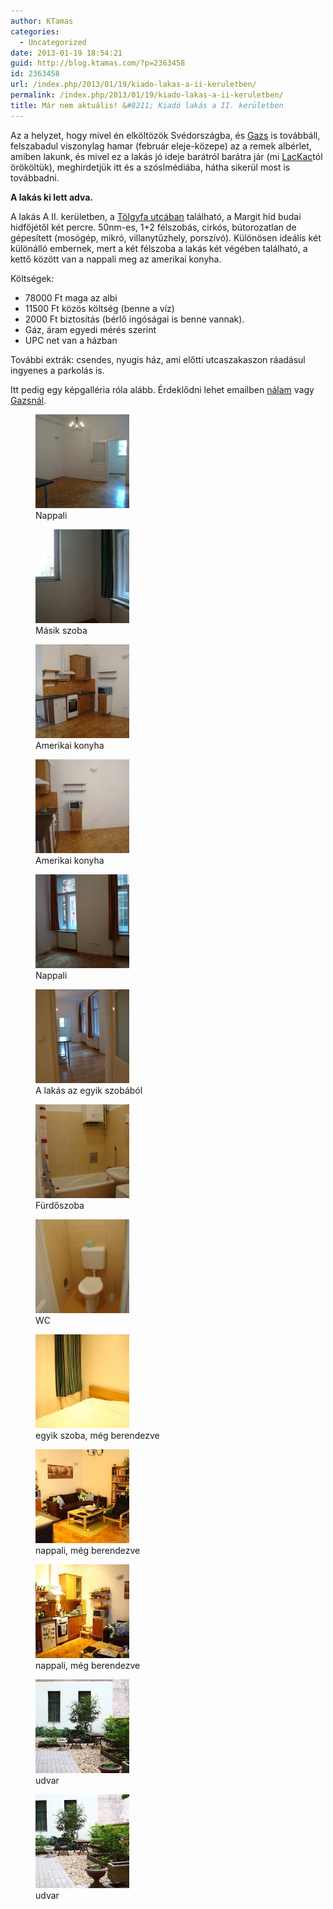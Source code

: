 ```yaml
---
author: KTamas
categories:
  - Uncategorized
date: 2013-01-19 18:54:21
guid: http://blog.ktamas.com/?p=2363458
id: 2363458
url: /index.php/2013/01/19/kiado-lakas-a-ii-keruletben/
permalink: /index.php/2013/01/19/kiado-lakas-a-ii-keruletben/
title: Már nem aktuális! &#8211; Kiadó lakás a II. kerületben
---
```


Az a helyzet, hogy mivel én elköltözök Svédországba, és [Gazs](http://bergengocia.net) is továbbáll, felszabadul viszonylag hamar (február eleje-közepe) az a remek albérlet, amiben lakunk, és mivel ez a lakás jó ideje barátról barátra jár (mi [LacKac](http://lackac.hu)tól örököltük), meghirdetjük itt és a szóslmédiába, hátha sikerül most is továbbadni.

**A lakás ki lett adva.**

A lakás A II. kerületben, a [Tölgyfa utcában](https://maps.google.com/maps?oi=map&q=T%C3%B6lgyfa+utca,+Budapest) található, a Margit híd budai hidfőjétől két percre. 50nm-es, 1+2 félszobás, cirkós, bútorozatlan de gépesített (mosógép, mikró, villanytűzhely, porszívó). Különösen ideális két különálló embernek, mert a két félszoba a lakás két végében található, a kettő között van a nappali meg az amerikai konyha.

Költségek:

  * 78000 Ft maga az albi
  * 11500 Ft közös költség (benne a víz)
  * 2000 Ft biztosítás (bérlő ingóságai is benne vannak).
  * Gáz, áram egyedi mérés szerint
  * UPC net van a házban

További extrák: csendes, nyugis ház, ami előtti utcaszakaszon ráadásul ingyenes a parkolás is.

Itt pedig egy képgalléria róla alább. Érdeklődni lehet emailben [nálam](mailto:ktamas@ktamas.com) vagy [Gazsnál](mailto:gazs@bergengocia.net).</del>

<div id='gallery-2' class='gallery galleryid-2363458 gallery-columns-3 gallery-size-thumbnail'>
  <figure class='gallery-item'> 
  
  <div class='gallery-icon landscape'>
    <a href='https://blog.ktamas.com/index.php/2013/01/19/kiado-lakas-a-ii-keruletben/dsc04348/'><img width="150" height="150" src="/wp-content/uploads/2013/01/DSC04348-150x150.jpg" class="attachment-thumbnail size-thumbnail" alt="" aria-describedby="gallery-2-2363459" /></a>
  </div><figcaption class='wp-caption-text gallery-caption' id='gallery-2-2363459'> Nappali </figcaption></figure><figure class='gallery-item'> 
  
  <div class='gallery-icon landscape'>
    <a href='https://blog.ktamas.com/index.php/2013/01/19/kiado-lakas-a-ii-keruletben/dsc04349/'><img width="150" height="150" src="/wp-content/uploads/2013/01/DSC04349-150x150.jpg" class="attachment-thumbnail size-thumbnail" alt="" aria-describedby="gallery-2-2363460" /></a>
  </div><figcaption class='wp-caption-text gallery-caption' id='gallery-2-2363460'> Másik szoba </figcaption></figure><figure class='gallery-item'> 
  
  <div class='gallery-icon landscape'>
    <a href='https://blog.ktamas.com/index.php/2013/01/19/kiado-lakas-a-ii-keruletben/dsc04350/'><img width="150" height="150" src="/wp-content/uploads/2013/01/DSC04350-150x150.jpg" class="attachment-thumbnail size-thumbnail" alt="" aria-describedby="gallery-2-2363461" /></a>
  </div><figcaption class='wp-caption-text gallery-caption' id='gallery-2-2363461'> Amerikai konyha </figcaption></figure><figure class='gallery-item'> 
  
  <div class='gallery-icon landscape'>
    <a href='https://blog.ktamas.com/index.php/2013/01/19/kiado-lakas-a-ii-keruletben/dsc04351/'><img width="150" height="150" src="/wp-content/uploads/2013/01/DSC04351-150x150.jpg" class="attachment-thumbnail size-thumbnail" alt="" aria-describedby="gallery-2-2363462" /></a>
  </div><figcaption class='wp-caption-text gallery-caption' id='gallery-2-2363462'> Amerikai konyha </figcaption></figure><figure class='gallery-item'> 
  
  <div class='gallery-icon landscape'>
    <a href='https://blog.ktamas.com/index.php/2013/01/19/kiado-lakas-a-ii-keruletben/dsc04352/'><img width="150" height="150" src="/wp-content/uploads/2013/01/DSC04352-150x150.jpg" class="attachment-thumbnail size-thumbnail" alt="" aria-describedby="gallery-2-2363463" /></a>
  </div><figcaption class='wp-caption-text gallery-caption' id='gallery-2-2363463'> Nappali </figcaption></figure><figure class='gallery-item'> 
  
  <div class='gallery-icon landscape'>
    <a href='https://blog.ktamas.com/index.php/2013/01/19/kiado-lakas-a-ii-keruletben/dsc04357/'><img width="150" height="150" src="/wp-content/uploads/2013/01/DSC04357-150x150.jpg" class="attachment-thumbnail size-thumbnail" alt="" aria-describedby="gallery-2-2363464" /></a>
  </div><figcaption class='wp-caption-text gallery-caption' id='gallery-2-2363464'> A lakás az egyik szobából </figcaption></figure><figure class='gallery-item'> 
  
  <div class='gallery-icon landscape'>
    <a href='https://blog.ktamas.com/index.php/2013/01/19/kiado-lakas-a-ii-keruletben/dsc04358/'><img width="150" height="150" src="/wp-content/uploads/2013/01/DSC04358-150x150.jpg" class="attachment-thumbnail size-thumbnail" alt="" aria-describedby="gallery-2-2363465" /></a>
  </div><figcaption class='wp-caption-text gallery-caption' id='gallery-2-2363465'> Fürdőszoba </figcaption></figure><figure class='gallery-item'> 
  
  <div class='gallery-icon portrait'>
    <a href='https://blog.ktamas.com/index.php/2013/01/19/kiado-lakas-a-ii-keruletben/dsc04362/'><img width="150" height="150" src="/wp-content/uploads/2013/01/DSC04362-150x150.jpg" class="attachment-thumbnail size-thumbnail" alt="" aria-describedby="gallery-2-2363466" /></a>
  </div><figcaption class='wp-caption-text gallery-caption' id='gallery-2-2363466'> WC </figcaption></figure><figure class='gallery-item'> 
  
  <div class='gallery-icon portrait'>
    <a href='https://blog.ktamas.com/index.php/2013/01/19/kiado-lakas-a-ii-keruletben/tolgyfa_0001/'><img width="150" height="150" src="/wp-content/uploads/2013/01/tolgyfa_0001-150x150.jpg" class="attachment-thumbnail size-thumbnail" alt="" aria-describedby="gallery-2-2363467" /></a>
  </div><figcaption class='wp-caption-text gallery-caption' id='gallery-2-2363467'> egyik szoba, még berendezve </figcaption></figure><figure class='gallery-item'> 
  
  <div class='gallery-icon landscape'>
    <a href='https://blog.ktamas.com/index.php/2013/01/19/kiado-lakas-a-ii-keruletben/tolgyfa_0018/'><img width="150" height="150" src="/wp-content/uploads/2013/01/tolgyfa_0018-150x150.jpg" class="attachment-thumbnail size-thumbnail" alt="" aria-describedby="gallery-2-2363468" /></a>
  </div><figcaption class='wp-caption-text gallery-caption' id='gallery-2-2363468'> nappali, még berendezve </figcaption></figure><figure class='gallery-item'> 
  
  <div class='gallery-icon landscape'>
    <a href='https://blog.ktamas.com/index.php/2013/01/19/kiado-lakas-a-ii-keruletben/tolgyfa_0021/'><img width="150" height="150" src="/wp-content/uploads/2013/01/tolgyfa_0021-150x150.jpg" class="attachment-thumbnail size-thumbnail" alt="" aria-describedby="gallery-2-2363469" /></a>
  </div><figcaption class='wp-caption-text gallery-caption' id='gallery-2-2363469'> nappali, még berendezve </figcaption></figure><figure class='gallery-item'> 
  
  <div class='gallery-icon portrait'>
    <a href='https://blog.ktamas.com/index.php/2013/01/19/kiado-lakas-a-ii-keruletben/tolgyfa_0033/'><img width="150" height="150" src="/wp-content/uploads/2013/01/tolgyfa_0033-150x150.jpg" class="attachment-thumbnail size-thumbnail" alt="" aria-describedby="gallery-2-2363470" /></a>
  </div><figcaption class='wp-caption-text gallery-caption' id='gallery-2-2363470'> udvar </figcaption></figure><figure class='gallery-item'> 
  
  <div class='gallery-icon landscape'>
    <a href='https://blog.ktamas.com/index.php/2013/01/19/kiado-lakas-a-ii-keruletben/tolgyfa_0035/'><img width="150" height="150" src="/wp-content/uploads/2013/01/tolgyfa_0035-150x150.jpg" class="attachment-thumbnail size-thumbnail" alt="" aria-describedby="gallery-2-2363471" /></a>
  </div><figcaption class='wp-caption-text gallery-caption' id='gallery-2-2363471'> udvar </figcaption></figure>
</div>
